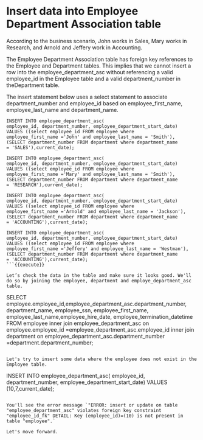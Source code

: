 # Insert data into Employee Department Association table

According to the business scenario, John works in Sales, Mary works in Research, and Arnold and Jeffery work in Accounting.

The Employee Department Association table has foreign key references to the Employee and Department tables. This implies that we cannot insert a row into the employee_department_asc without referencing a valid employee_id in the Employee table and a valid department_number in theDepartment table.

The insert statement below uses a select statement to associate department_number and employee_id based on employee_first_name, employee_last_name and department_name.

```
INSERT INTO employee_department_asc(
employee_id, department_number, employee_department_start_date)
VALUES ((select employee_id FROM employee where
employee_first_name ='John' and employee_last_name = 'Smith'),
(SELECT department_number FROM department where department_name
= 'SALES'),current_date);

INSERT INTO employee_department_asc(
employee_id, department_number, employee_department_start_date)
VALUES ((select employee_id FROM employee where
employee_first_name ='Mary' and employee_last_name = 'Smith'),
(SELECT department_number FROM department where department_name
= 'RESEARCH'),current_date);

INSERT INTO employee_department_asc(
employee_id, department_number, employee_department_start_date)
VALUES ((select employee_id FROM employee where
employee_first_name ='Arnold' and employee_last_name = 'Jackson'),
(SELECT department_number FROM department where department_name
= 'ACCOUNTING'),current_date);

INSERT INTO employee_department_asc(
employee_id, department_number, employee_department_start_date)
VALUES ((select employee_id FROM employee where
employee_first_name ='Jeffery' and employee_last_name = 'Westman'),
(SELECT department_number FROM department where department_name
= 'ACCOUNTING'),current_date);
```{{execute}}

Let’s check the data in the table and make sure it looks good. We'll do so by joining the employee, department and employe_department_asc table.

```
SELECT employee.employee_id,employee_department_asc.department_number, department_name,
employee_ssn, employee_first_name, employee_last_name,employee_hire_date, employee_termination_datetime
FROM employee inner join employee_department_asc on
employee.employee_id =employee_department_asc.employee_id
inner join department on employee_department_asc.department_number =department.department_number;
```{{execute}}

Let's try to insert some data where the employee does not exist in the Employee table.

```
INSERT INTO employee_department_asc( employee_id, department_number, employee_department_start_date) 
VALUES (10,7,current_date);
```{{execute}}

You'll see the error message `"ERROR: insert or update on table "employee_department_asc" violates foreign key constraint "employee_id_fk" DETAIL: Key (employee_id)=(10) is not present in table "employee".`

Let's move forward.
